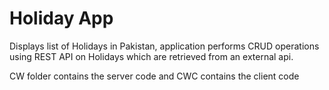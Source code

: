 # Holiday App

Displays list of Holidays in Pakistan, application performs CRUD operations using REST API on Holidays which are retrieved from an external api.

CW folder contains the server code and CWC contains the client code